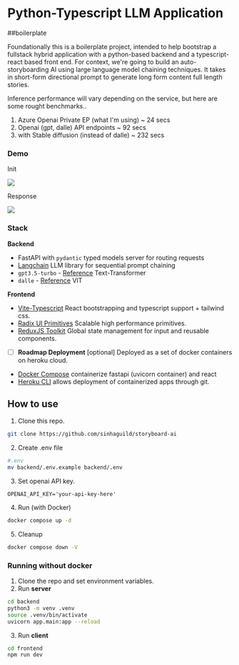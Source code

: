 # Python-Typescript LLM Application

##boilerplate

Foundationally this is a boilerplate project, intended to help bootstrap a fullstack hybrid application with a python-based backend and a typescript-react based front end. For context, we're going to build an auto-storyboarding AI using large language model chaining techniques. It takes in short-form directional prompt to generate long form content full length stories.

Inference performance will vary depending on the service, but here are some rought benchmarks..

1. Azure Openai Private EP (what I'm using) ~ 24 secs
2. Openai (gpt, dalle) API endpoints ~ 92 secs
3. with Stable diffusion (instead of dalle) ~ 232 secs

### Demo

Init

![](./storyboarder-init.gif)

Response

![](./storyboard-response-lite.gif)

### Stack

**Backend**

- FastAPI with `pydantic` typed models
  server for routing requests
- [Langchain](https://python.langchain.com/en/latest/)
  LLM library for sequential prompt chaining
- `gpt3.5-turbo` - [Reference](https://platform.openai.com/docs/api-reference/completions)
  Text-Transformer
- `dalle` - [Reference](https://platform.openai.com/docs/api-reference/images/create-variation)
  VIT

**Frontend**

- [Vite-Typescript](https://github.com/vitejs/vite)
  React bootstrapping and typescript support + tailwind css.
- [Radix UI Primitives](https://github.com/radix-ui/primitives)
  Scalable high performance primitives.
- [ReduxJS Toolkit](https://github.com/reduxjs/redux-toolkit)
  Global state management for input and reusable components.

- [ ] **Roadmap Deployment**
      [optional] Deployed as a set of docker containers on heroku cloud.

- [Docker Compose](https://github.com/docker/compose)
  containerize fastapi (uvicorn container) and react
- [Heroku CLI](https://github.com/heroku/cli)
  allows deployment of containerized apps through git.

## How to use

1. Clone this repo.

```sh
git clone https://github.com/sinhaguild/storyboard-ai
```

2. Create .env file

```sh
#.env
mv backend/.env.example backend/.env
```

3. Set openai API key.

```
OPENAI_API_KEY='your-api-key-here'
```

4. Run (with Docker)

```sh
docker compose up -d
```

5. Cleanup

```sh
docker compose down -V
```

### Running without docker

1. Clone the repo and set environment variables.
2. Run **server**

```sh
cd backend
python3 -m venv .venv
source .venv/bin/activate
uvicorn app.main:app --reload
```

3. Run **client**

```sh
cd frontend
npm run dev
```
